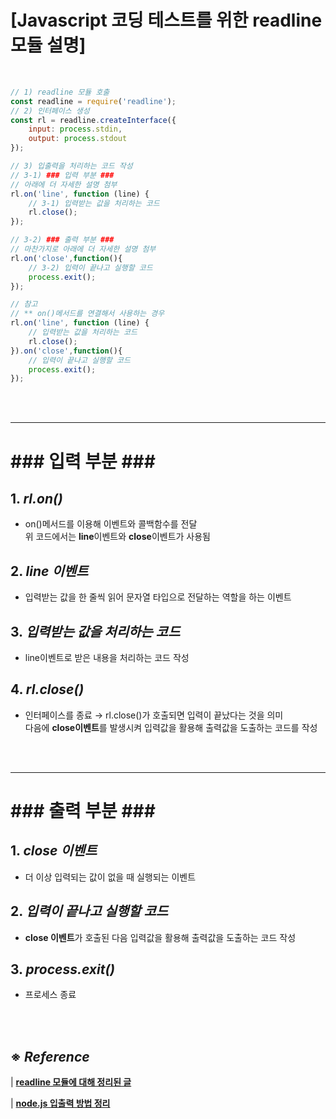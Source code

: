 # \[Javascript 코딩 테스트를 위한 readline 모듈 설명]

<br>

```javascript
// 1) readline 모듈 호출
const readline = require('readline');
// 2) 인터페이스 생성
const rl = readline.createInterface({
    input: process.stdin,
    output: process.stdout
});

// 3) 입출력을 처리하는 코드 작성
// 3-1) ### 입력 부분 ###
// 아래에 더 자세한 설명 첨부
rl.on('line', function (line) {
    // 3-1) 입력받는 값을 처리하는 코드
    rl.close();
});

// 3-2) ### 출력 부분 ###
// 마찬가지로 아래에 더 자세한 설명 첨부
rl.on('close',function(){
    // 3-2) 입력이 끝나고 실행할 코드
    process.exit();
});

// 참고
// ** on()메서드를 연결해서 사용하는 경우
rl.on('line', function (line) {
    // 입력받는 값을 처리하는 코드
    rl.close();
}).on('close',function(){
    // 입력이 끝나고 실행할 코드
    process.exit();
});
```


<br><br>

---

# **\### 입력 부분 ###**
## 1. ***rl.on()***
- on()메서드를 이용해 이벤트와 콜백함수를 전달   
위 코드에서는 **line**이벤트와 **close**이벤트가 사용됨

## 2. ***line 이벤트***
- 입력받는 값을 한 줄씩 읽어 문자열 타입으로 전달하는 역할을 하는 이벤트

## 3. ***입력받는 값을 처리하는 코드***
- line이벤트로 받은 내용을 처리하는 코드 작성

## 4. ***rl.close()***
- 인터페이스를 종료 → rl.close()가 호출되면 입력이 끝났다는 것을 의미   
다음에 **close이벤트**를 발생시켜 입력값을 활용해 출력값을 도출하는 코드를 작성



<br><br>

---

# **\### 출력 부분 ###**
## 1. ***close 이벤트***
- 더 이상 입력되는 값이 없을 때 실행되는 이벤트

## 2. ***입력이 끝나고 실행할 코드***
- **close 이벤트**가 호출된 다음 입력값을 활용해 출력값을 도출하는 코드 작성

## 3. ***process.exit()***
- 프로세스 종료



<br><br>

## ※ ***Reference***

| __[readline 모듈에 대해 정리된 글](https://velog.io/@leenzy/readline-%EB%AA%A8%EB%93%88-%EC%82%AC%EC%9A%A9%ED%95%98%EA%B8%B0 "readline모듈 설명 글")__

| __[node.js 입출력 방법 정리](https://velog.io/@hyejin4169/%EB%B0%B1%EC%A4%80-node.js-%EC%9E%85%EC%B6%9C%EB%A0%A5-%EB%B0%A9%EB%B2%95 "fs모듈 및 readline모듈 설명 글")__